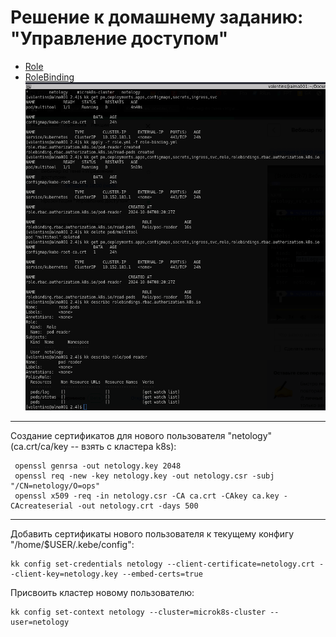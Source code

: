 # Решение к домашнему заданию: "Управление доступом"
* [Role](./role.yml)
* [RoleBinding](./role-binding.yml)\
![Role](./screenshots/roles.png)
---
Создание сертификатов для нового пользователя "netology"(ca.crt/ca/key -- взять с кластера k8s):
```
 openssl genrsa -out netology.key 2048
 openssl req -new -key netology.key -out netology.csr -subj "/CN=netology/O=ops"
 openssl x509 -req -in netology.csr -CA ca.crt -CAkey ca.key -CAcreateserial -out netology.crt -days 500
 ```
 ---
 Добавить сертификаты нового пользователя к текущему конфигу "/home/$USER/.kebe/config":
 ```
 kk config set-credentials netology --client-certificate=netology.crt --client-key=netology.key --embed-certs=true
 ```
 Присвоить кластер новому пользователю:
 ```
 kk config set-context netology --cluster=microk8s-cluster --user=netology
 ```